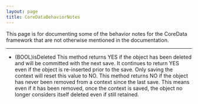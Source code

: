 ```yaml
---
layout: page
title: CoreDataBehaviorNotes
---
```


This page is for documenting some of the behavior notes for the CoreData framework that are not otherwise mentioned in the documentation.

----

- (BOOL)isDeleted
This method returns YES if the object has been deleted and will be committed with the next save.  It continues to return YES even if the object is re-inserted prior to the save.  Only saving the context will reset this value to NO.  This method returns NO if the object has never been removed from a context since the last save.  This means even if it has been removed, once the context is saved, the object no longer considers itself deleted even if still retained.

